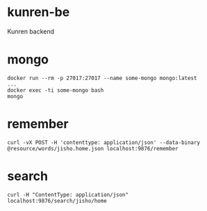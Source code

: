 # kunren-be
Kunren backend

# mongo
```
docker run --rm -p 27017:27017 --name some-mongo mongo:latest
...
docker exec -ti some-mongo bash
mongo

```

# remember
```
curl -vX POST -H 'contenttype: application/json' --data-binary @resource/words/jisho.home.json localhost:9876/remember
```

# search
```
curl -H "ContentType: application/json" localhost:9876/search/jisho/home
```